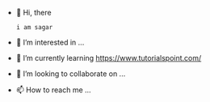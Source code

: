 - 👋 Hi, there

      i am sagar
- 👀 I’m interested in ...
- 🌱 I’m currently learning https://www.tutorialspoint.com/
- 💞️ I’m looking to collaborate on ...
- 📫 How to reach me ...

<!---
Sagar8310/Sagar8310 is a ✨ special ✨ repository because its `README.md` (this file) appears on your GitHub profile.
You can click the Preview link to take a look at your changes.
--->
